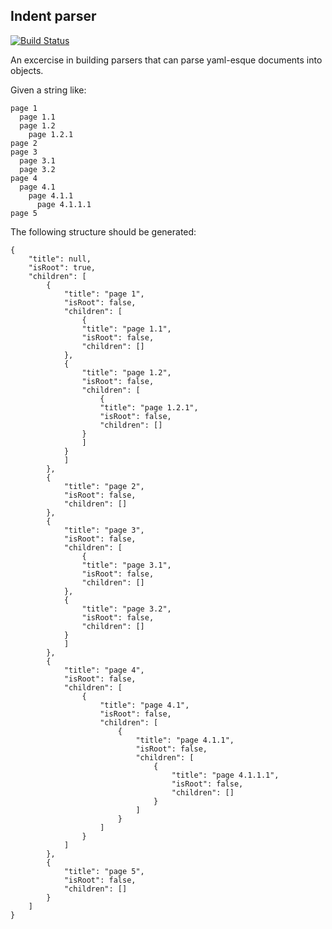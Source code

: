 Indent parser
---

[![Build Status](https://travis-ci.org/LucianBuzzo/indent-parser.svg?branch=master)](https://travis-ci.org/LucianBuzzo/indent-parser)

An excercise in building parsers that can parse yaml-esque documents into objects.

Given a string like: 

```
page 1
  page 1.1
  page 1.2
    page 1.2.1
page 2
page 3
  page 3.1
  page 3.2
page 4
  page 4.1
    page 4.1.1
      page 4.1.1.1
page 5
```

The following structure should be generated:

```
{
	"title": null,
	"isRoot": true,
	"children": [
		{
			"title": "page 1",
			"isRoot": false,
			"children": [
				{
				"title": "page 1.1",
				"isRoot": false,
				"children": []
			},
			{
				"title": "page 1.2",
				"isRoot": false,
				"children": [
					{
					"title": "page 1.2.1",
					"isRoot": false,
					"children": []
				}
				]
			}
			]
		},
		{
			"title": "page 2",
			"isRoot": false,
			"children": []
		},
		{
			"title": "page 3",
			"isRoot": false,
			"children": [
				{
				"title": "page 3.1",
				"isRoot": false,
				"children": []
			},
			{
				"title": "page 3.2",
				"isRoot": false,
				"children": []
			}
			]
		},
		{
			"title": "page 4",
			"isRoot": false,
			"children": [
				{
					"title": "page 4.1",
					"isRoot": false,
					"children": [
						{
							"title": "page 4.1.1",
							"isRoot": false,
							"children": [
								{
									"title": "page 4.1.1.1",
									"isRoot": false,
									"children": []
								}
							]
						}
					]
				}
			]
		},
		{
			"title": "page 5",
			"isRoot": false,
			"children": []
		}
	]
}
```
